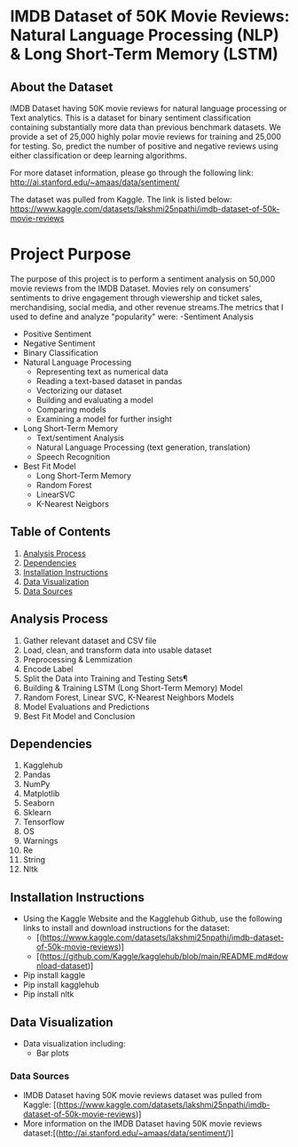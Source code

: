 # IMDB Dataset of 50K Movie Reviews: Natural Language Processing (NLP) & Long Short-Term Memory (LSTM)

## About the Dataset
IMDB Dataset having 50K movie reviews for natural language processing or Text analytics.
This is a dataset for binary sentiment classification containing substantially more data than previous benchmark datasets. We provide a set of 25,000 highly polar movie reviews for training and 25,000 for testing. So, predict the number of positive and negative reviews using either classification or deep learning algorithms.

For more dataset information, please go through the following link:
http://ai.stanford.edu/~amaas/data/sentiment/

The dataset was pulled from Kaggle. The link is listed below:
https://www.kaggle.com/datasets/lakshmi25npathi/imdb-dataset-of-50k-movie-reviews

# Project Purpose

The purpose of this project is to perform a sentiment analysis on 50,000 movie reviews from the IMDB Dataset. Movies rely on consumers' sentiments to drive engagement through viewership and ticket sales, merchandising, social media, and other revenue streams.The metrics that I used to define and analyze "popularity" were:
-Sentiment Analysis
  - Positive Sentiment
  - Negative Sentiment
- Binary Classification
- Natural Language Processing
  - Representing text as numerical data
  - Reading a text-based dataset in pandas
  - Vectorizing our dataset
  - Building and evaluating a model
  - Comparing models
  - Examining a model for further insight
- Long Short-Term Memory
  - Text/sentiment Analysis
  - Natural Language Processing (text generation, translation)
  - Speech Recognition
- Best Fit Model
  - Long Short-Term Memory
  - Random Forest
  - LinearSVC
  - K-Nearest Neigbors

## Table of Contents

1. [Analysis Process](#analysis-process)
2. [Dependencies](#dependencies)
3. [Installation Instructions](#installation-instructions)
4. [Data Visualization](#data-visualization)
5. [Data Sources](#data-sources)

## Analysis Process

1. Gather relevant dataset and CSV file
2. Load, clean, and transform data into usable dataset
3. Preprocessing & Lemmization
4. Encode Label
5. Split the Data into Training and Testing Sets¶
6. Building & Training LSTM (Long Short-Term Memory) Model
7. Random Forest, Linear SVC, K-Nearest Neighbors Models
8. Model Evaluations and Predictions
9. Best Fit Model and Conclusion

## Dependencies

1. Kagglehub
2. Pandas
3. NumPy
4. Matplotlib
5. Seaborn
6. Sklearn
7. Tensorflow
8. OS   
9. Warnings 
10. Re
11. String
12. Nltk

## Installation Instructions

- Using the Kaggle Website and the Kagglehub Github, use the following links to install and download instructions for the dataset:
  - [(https://www.kaggle.com/datasets/lakshmi25npathi/imdb-dataset-of-50k-movie-reviews)]
  - [(https://github.com/Kaggle/kagglehub/blob/main/README.md#download-dataset)]
- Pip install kaggle
- Pip install kagglehub
- Pip install nltk

## Data Visualization

- Data visualization including:
  - Bar plots

### Data Sources

- IMDB Dataset having 50K movie reviews dataset was pulled from Kaggle: [(https://www.kaggle.com/datasets/lakshmi25npathi/imdb-dataset-of-50k-movie-reviews)]
- More information on the IMDB Dataset having 50K movie reviews dataset:[(http://ai.stanford.edu/~amaas/data/sentiment/)]
